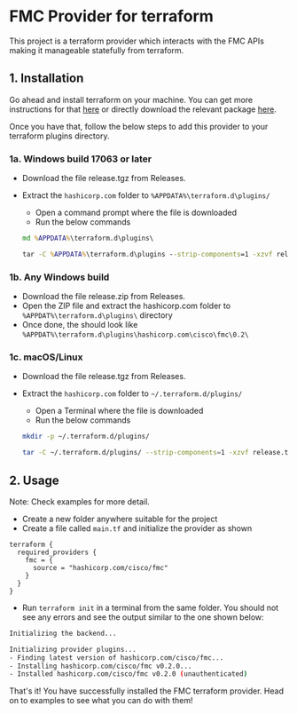 # FMC Provider for terraform

This project is a terraform provider which interacts with the FMC APIs making it manageable statefully from terraform.

## 1. Installation

Go ahead and install terraform on your machine. You can get more instructions for that [here](https://learn.hashicorp.com/tutorials/terraform/install-cli) or directly download the relevant package [here](https://www.terraform.io/downloads.html).

Once you have that, follow the below steps to add this provider to your terraform plugins directory.

### 1a. Windows build 17063 or later

- Download the file release.tgz from Releases.
- Extract the `hashicorp.com` folder to `%APPDATA%\terraform.d\plugins/`
  - Open a command prompt where the file is downloaded
  - Run the below commands

  ```cmd
  md %APPDATA%\terraform.d\plugins\

  tar -C %APPDATA%\terraform.d\plugins --strip-components=1 -xzvf release.tgz release/
  ```

### 1b. Any Windows build

- Download the file release.zip from Releases.
- Open the ZIP file and extract the hashicorp.com folder to `%APPDAT%\terraform.d\plugins\` directory
- Once done, the should look like `%APPDAT%\terraform.d\plugins\hashicorp.com\cisco\fmc\0.2\`

### 1c. macOS/Linux

- Download the file release.tgz from Releases.
- Extract the `hashicorp.com` folder to `~/.terraform.d/plugins/`
  - Open a Terminal where the file is downloaded
  - Run the below commands

  ```bash
  mkdir -p ~/.terraform.d/plugins/

  tar -C ~/.terraform.d/plugins/ --strip-components=1 -xzvf release.tgz release/
  ```

## 2. Usage

Note: Check examples for more detail.

- Create a new folder anywhere suitable for the project
- Create a file called `main.tf` and initialize the provider as shown

```hcl
terraform {
  required_providers {
    fmc = {
      source = "hashicorp.com/cisco/fmc"
    }
  }
}
```

- Run `terraform init` in a terminal from the same folder. You should not see any errors and see the output similar to the one shown below:

```bash
Initializing the backend...

Initializing provider plugins...
- Finding latest version of hashicorp.com/cisco/fmc...
- Installing hashicorp.com/cisco/fmc v0.2.0...
- Installed hashicorp.com/cisco/fmc v0.2.0 (unauthenticated)
```

That's it! You have successfully installed the FMC terraform provider. Head on to examples to see what you can do with them!
